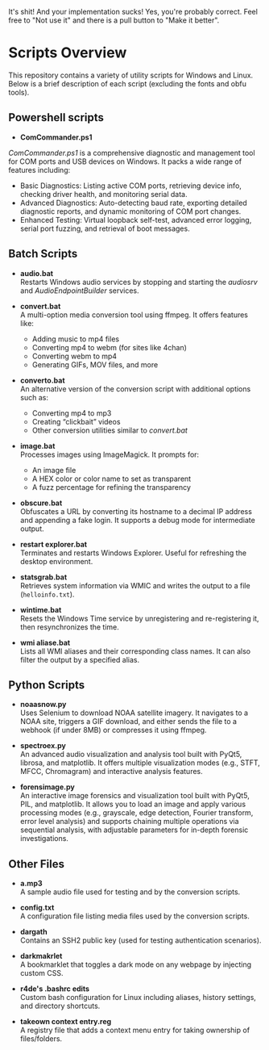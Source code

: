 It's shit! And your implementation sucks!
Yes, you're probably correct. Feel free to "Not use it" and there is a pull button to "Make it better".
# Scripts Overview

This repository contains a variety of utility scripts for Windows and Linux. Below is a brief description of each script (excluding the fonts and obfu tools).
## Powershell scripts
- **ComCommander.ps1**

*ComCommander.ps1* is a comprehensive diagnostic and management tool for COM ports and USB devices on Windows. It packs a wide range of features including:

- Basic Diagnostics: Listing active COM ports, retrieving device info, checking driver health, and monitoring serial data.
- Advanced Diagnostics: Auto-detecting baud rate, exporting detailed diagnostic reports, and dynamic monitoring of COM port changes.
- Enhanced Testing: Virtual loopback self-test, advanced error logging, serial port fuzzing, and retrieval of boot messages.

## Batch Scripts

- **audio.bat**  
  Restarts Windows audio services by stopping and starting the *audiosrv* and *AudioEndpointBuilder* services.

- **convert.bat**  
  A multi-option media conversion tool using ffmpeg. It offers features like:
  - Adding music to mp4 files
  - Converting mp4 to webm (for sites like 4chan)
  - Converting webm to mp4
  - Generating GIFs, MOV files, and more

- **converto.bat**  
  An alternative version of the conversion script with additional options such as:
  - Converting mp4 to mp3
  - Creating “clickbait” videos
  - Other conversion utilities similar to *convert.bat*

- **image.bat**  
  Processes images using ImageMagick. It prompts for:
  - An image file
  - A HEX color or color name to set as transparent
  - A fuzz percentage for refining the transparency

- **obscure.bat**  
  Obfuscates a URL by converting its hostname to a decimal IP address and appending a fake login. It supports a debug mode for intermediate output.

- **restart explorer.bat**  
  Terminates and restarts Windows Explorer. Useful for refreshing the desktop environment.

- **statsgrab.bat**  
  Retrieves system information via WMIC and writes the output to a file (`helloinfo.txt`).

- **wintime.bat**  
  Resets the Windows Time service by unregistering and re-registering it, then resynchronizes the time.

- **wmi aliase.bat**  
  Lists all WMI aliases and their corresponding class names. It can also filter the output by a specified alias.

## Python Scripts

- **noaasnow.py**  
  Uses Selenium to download NOAA satellite imagery. It navigates to a NOAA site, triggers a GIF download, and either sends the file to a webhook (if under 8MB) or compresses it using ffmpeg.

- **spectroex.py**  
  An advanced audio visualization and analysis tool built with PyQt5, librosa, and matplotlib. It offers multiple visualization modes (e.g., STFT, MFCC, Chromagram) and interactive analysis features.

- **forensimage.py**  
  An interactive image forensics and visualization tool built with PyQt5, PIL, and matplotlib. It allows you to load an image and apply various processing modes (e.g., grayscale, edge detection, Fourier transform, error level analysis) and supports chaining multiple operations via sequential analysis, with adjustable parameters for in-depth forensic investigations.

## Other Files

- **a.mp3**  
  A sample audio file used for testing and by the conversion scripts.

- **config.txt**  
  A configuration file listing media files used by the conversion scripts.

- **dargath**  
  Contains an SSH2 public key (used for testing authentication scenarios).

- **darkmakrlet**  
  A bookmarklet that toggles a dark mode on any webpage by injecting custom CSS.

- **r4de's .bashrc edits**  
  Custom bash configuration for Linux including aliases, history settings, and directory shortcuts.

- **takeown context entry.reg**  
  A registry file that adds a context menu entry for taking ownership of files/folders.
